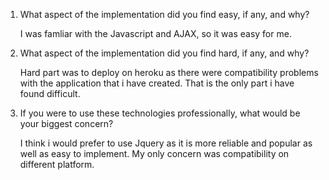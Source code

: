    1)   What aspect of the implementation did you find easy, if any, and why?
   
        I was famliar with the Javascript and AJAX, so it was easy for me.
        
   2)   What aspect of the implementation did you find hard, if any, and why?
   
        Hard part was to deploy on heroku as there were compatibility problems with the application that i have created. That is                 the only part i have found difficult.
        
   3)   If you were to use these technologies professionally, what would be your biggest concern?
   
        I think i would prefer to use Jquery as it is more reliable and popular as well as easy to implement. My only concern was      compatibility on different platform.
        
